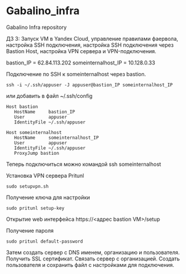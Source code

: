 # Gabalino_infra
Gabalino Infra repository

ДЗ 3: Запуск VM в Yandex Cloud, управление правилами фаервола, настройка SSH подключения, настройка SSH подключения через Bastion Host, настройка VPN сервера и VPN-подключения.

bastion_IP = 62.84.113.202
someinternalhost_IP = 10.128.0.33

Подключение по SSH к someinternalhost через bastion.
```shell
ssh -i ~/.ssh/appuser -J appuser@bastion_IP someinternalhost_IP
```
или добавить в файл ~/.ssh/config
```shell
Host bastion
   HostName     bastion_IP
   User         appuser
   IdentityFile ~/.ssh/appuser

Host someinternalhost
   HostName     someinternalhost_IP
   User         appuser
   IdentityFile ~/.ssh/appuser
   ProxyJump bastion
```
Теперь подключиться можно командой ssh someinternalhost

Установка VPN сервера Pritunl
```shell
sudo setupvpn.sh
```
Получение ключа для настройки
```shell
sudo pritunl setup-key
```
Открытие web интерфейса
https://<адрес bastion VM>/setup

Получение пароля
```shell
sudo pritunl default-password
```

Затем создать сервер с DNS именем, организацию и пользователя. Получить SSL сертификат. Связать сервер с организацией. Создать пользователя и сохранить файл с настройками для подключения.
